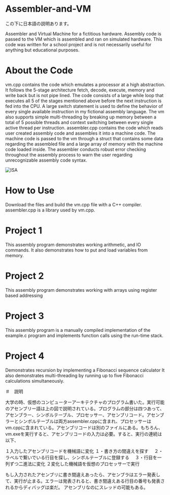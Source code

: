 # Assembler-and-VM

この下に日本語の説明あります。

Assembler and Virtual Machine for a fictitious hardware. Assembly code is passed to the VM which is assembled and ran on simulated hardware. This code was written for a school project and is not necessarily useful for anything but educational purposes.

# About the Code
vm.cpp contains the code which emulates a processor at a high abstraction. It follows the 5-stage architecture fetch, decode, execute, memory and write back but is not pipe lined. The code consists of a large while loop that executes all 5 of the stages mentioned above before the next instruction is fed into the CPU. A large switch statement is used to define the behavior of every single available instruction in my fictional assembly language. The vm also supports simple multi-threading by breaking up memory between a total of 5 possible threads and context switching between every single active thread per instruction.
assembler.cpp contains the code which reads user created assembly code and assembles it into a machine code. The machine code is passed to the vm through a struct that contains some data regarding the assembled file and a large array of memory with the machine code loaded inside. The assembler conducts robust error checking throughout the assembly process to warn the user regarding unrecognizable assembly code syntax.   

![ISA](https://user-images.githubusercontent.com/85288181/121529414-569bdf80-ca37-11eb-8603-64fc71debd7f.jpg)

# How to Use
Download the files and build the vm.cpp file with a C++ compiler. assembler.cpp is a library used by vm.cpp.

# Project 1
This assembly program demonstrates working arithmetic, and IO commands. It also demonstrates how to put and load variables from memory.

# Project 2
This assembly program demonstrates working with arrays using register based addressing

# Project 3
This assembly program is a manually compiled implementation of the example.c program and implements function calls using the run-time stack.

# Project 4
Demonstrates recursion by implementing a Fibonacci sequence calculator
It also demonstrates multi-threading by running up to five Fibonacci calculations simultaneously.

＃　説明

大学の時、仮想のコンピューターアーキテクチャのプログラム書いた。実行可能のアセンブリー語は上の図で説明されている。プログラムの部分は四つあって、アセンブラー、シンボルテーブル、プロセッサー、アセンブリコード。アセンブラーとシンボルテーブルは両方assembler.cppに含まれ、プロセッサーはvm.cppに含まれている。アセンブリコードは別のファイルにある。もちろん、vm.exeを実行すると、アセンブリコードの入力は必要。すると、実行の連続は以下、

１入力したアセンブリコードを機械語に変化
  １・書き方の間違えを探す
　２・ラベルで繋いでいる行目を探し、シンボルテーブルに登録する
　３・行目を一列ずつ二進法に変化
２変化した機械語を仮想のプロセッサーで実行

もし入力されたアセンブリに書き間違えあったら、アセンブラはエラー発表して、実行が止まる。エラーは発表されると、書き間違えある行目の番号も発表されるからディバッグは楽だ。
アセンブリなのにスレッドの可能もある。
